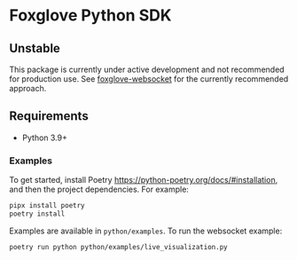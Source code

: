 # Foxglove Python SDK

## Unstable

This package is currently under active development and not recommended for production use. See [foxglove-websocket](https://github.com/foxglove/ws-protocol/tree/main/python) for the currently recommended approach.

## Requirements

- Python 3.9+

### Examples

To get started, install Poetry https://python-poetry.org/docs/#installation, and then the project dependencies. For example:

```sh
pipx install poetry
poetry install
```

Examples are available in `python/examples`. To run the websocket example:

```sh
poetry run python python/examples/live_visualization.py
```
